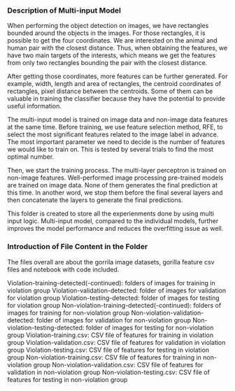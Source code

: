### Description of Multi-input Model
When performing the object detection on images, we have rectangles bounded around the objects in the images. For those rectangles, it is possible to get the four coordinates. We are interested on the animal and human pair with the closest distance. Thus, when obtaining the features, we have two main targets of the interests, which means we get the features from only two rectangles bounding the pair with the closest distance.

After getting those coordinates, more features can be further generated. For example, width, length and area of rectangles, the centroid coordinates of rectangles, pixel distance between the centroids. Some of them can be valuable in training the classifier because they have the potential to provide useful information.

The multi-input model is trained on image data and non-image data features at the same time. Before training, we use feature selection method, RFE, to select the most significant features related to the image label in advance. The most important parameter we need to decide is the number of features we would like to train on. This is tested by several trials to find the most optimal number.

Then, we start the training process. The multi-layer perceptron is trained on non-image features. Well-performed image processing pre-trained models are trained on image data. None of them generates the final prediction at this time. In another word, we stop them before the final several layers and then concatenate the layers to generate the final predictions.

This folder is created to store all the experienments done by using multi input logic. Multi-input model, compared to the individual models, further improves the model performance and reduces the overfitting issue as well.

### Introduction of File Content in the Folder
The files overall are about the gorrila image datasets, gorilla feature csv files and notebook with code included.

Violation-training-detected(-continued): folders of images for training in violation group
Violation-validation-detected: folder of images for validation for violation group
Violation-testing-detected: folder of images for testing for violation group
Non-violation-training-detected(-continued): folders of images for training for non-violation group
Non-violation-validation-detected: folder of images for validation for non-violation group
Non-violation-testing-detected: folder of images for testing for non-violation group
Violation-training.csv: CSV file of features for training in violation group
Violation-validation.csv: CSV file of features for validation in violation group
Violation-testing.csv: CSV file of features for testing in violation group
Non-violation-training.csv: CSV file of features for training in non-violation group
Non-violation-validation.csv: CSV file of features for validation in non-violation group
Non-violation-testing.csv: CSV file of features for testing in non-violation group


